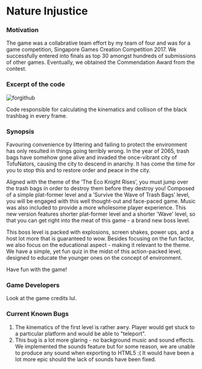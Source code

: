 # Nature Injustice

### Motivation

The game was a collabrative team effort by my team of four and was for a game competition, Singapore Games Creation Competition 2017. We successfully entered into finals as top 30 amongst hundreds of submissions of other games. Eventually, we obtained the Commendation Award from the contest.

### Excerpt of the code

![forgithub](https://user-images.githubusercontent.com/19306879/39660591-d2210224-5074-11e8-8ed9-46cce1dbb38d.PNG)

Code responsible for calculating the kinematics and collison of the black trashbag in every frame. 

### Synopsis

Favouring convenience by littering and failing to protect the environment has only resulted in things going terribly wrong. In the year of 2065, trash bags have somehow gone alive and invaded the once-vibrant city of TofuNators, causing the city to descend in anarchy. It has come the time for you to stop this and to restore order and peace in the city.

Aligned with the theme of the ’The Eco Knight Rises’, you must jump over the trash bags in order to destroy them before they destroy you! Composed of a simple plat-former level and a ’Survive the Wave of Trash Bags’ level, you will be engaged with this well thought-out and face-paced game. Music was also included to provide a more wholesome player experience. This new version features shorter plat-former level and a shorter 'Wave' level, so that you can get right into the meat of this game - a brand new boss level.

This boss level is packed with explosions, screen shakes, power ups, and a host lot more that is guaranteed to wow. Besides focusing on the fun factor, we also focus on the educational aspect - making it relevant to the theme. We have a simple, yet fun quiz in the midst of this action-packed level, designed to educate the younger ones on the concept of environment.

Have fun with the game!

### Game Developers

Look at the game credits lul.

### Current Known Bugs

1. The kinematics of the first level is rather awry. Player would get stuck to a particular platform and would be able to "teleport".
2. This bug is a lot more glaring - no background music and sound effects. We implemented the sounds feature but for some reason, we are unable to produce any sound when exporting to HTML5 :( It would have been a lot more epic should the lack of sounds have been fixed.
